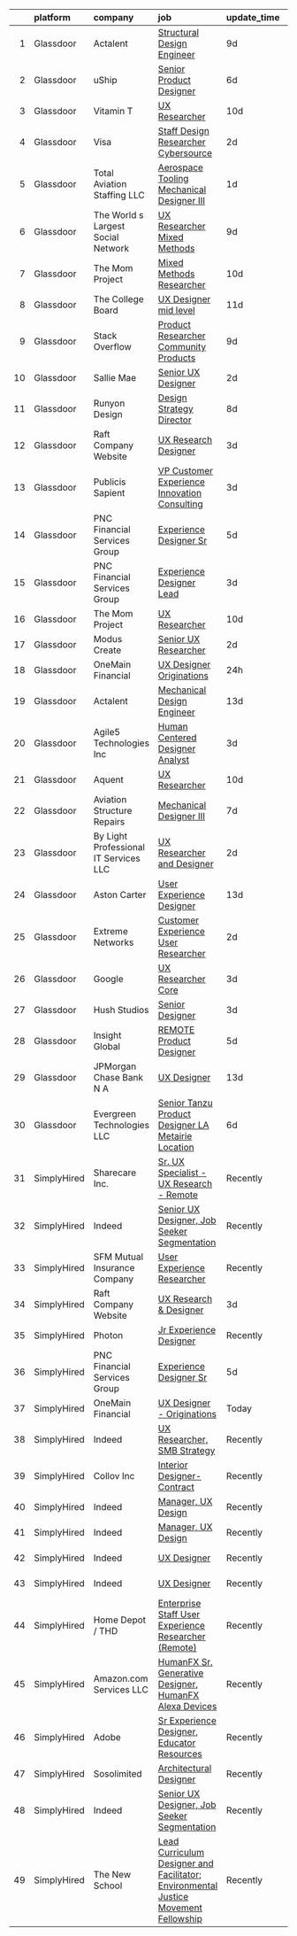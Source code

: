

|    | platform    | company                               | job                                                                                                                                                                                                                                                                                                                                                                                                                                                                                                                                                                                                                                                                                                                                                                                                                                                                                                                                                                                                                                                                                                                                                                                                                                                                                                                                                                                                                                                                                                                                                                                          | update_time   | location                 |
|---:|:------------|:--------------------------------------|:---------------------------------------------------------------------------------------------------------------------------------------------------------------------------------------------------------------------------------------------------------------------------------------------------------------------------------------------------------------------------------------------------------------------------------------------------------------------------------------------------------------------------------------------------------------------------------------------------------------------------------------------------------------------------------------------------------------------------------------------------------------------------------------------------------------------------------------------------------------------------------------------------------------------------------------------------------------------------------------------------------------------------------------------------------------------------------------------------------------------------------------------------------------------------------------------------------------------------------------------------------------------------------------------------------------------------------------------------------------------------------------------------------------------------------------------------------------------------------------------------------------------------------------------------------------------------------------------|:--------------|:-------------------------|
|  1 | Glassdoor   | Actalent                              | [Structural Design Engineer](https://www.glassdoor.com/partner/jobListing.htm?pos=111&ao=1110586&s=58&guid=000001830c7b356386e0dac92ad0b238&src=GD_JOB_AD&t=SR&vt=w&ea=1&cs=1_d2b36ef4&cb=1662361745144&jobListingId=1008097893420&cpc=B076152010A3B66C&jrtk=3-0-1gc67mddb2a85001-1gc67mddsimai800-9c2d748765d76736--6NYlbfkN0ChYVx_I3yfZ_JDY3EFoivtqvi_stwnZ_kRt8Dowt_l_d1ydueao4NE-oUleRJ4yhg8o0u738vB5RZZE160cZlgEiKKV6OHZYicYQxxNMt4CPH_2bCJFUapOFjDzzS4ZUrZQxVNAtKPI2Q7MIS2JjoKoaJh7OUzAAhTuzJvS23PcWIFehpKcoVtfX8Mj28gt5xaZxR9TD-EHWklqkI82njSHGJNdXf60MNQbdt9w_5ibMd7vpa57IABNPY7VmgUdiHMLOrNiaFulbQtpgy7vNgyfkNX5Fp5-W8zDSc68hzbk0C7e04Tn1E5XW8un7GAW1ndpybOKS8Zs6LFqa5_iEUXFl_ftouYKZDI9EGMdZpxMF4Wxy-PAyUThYp6hY6LU1TZ6mE9YitczNqqPFcKg-xlrT1Lc-0ui3KEJTOrU0sfeeBedKzqn0puPiJlKARbs8dUuAcvua_EgD9gZjatzJH6d1efvu5BjMyKIL18nqO4Qoeyb2NmYYFcXyf-m2MPjycAKWREZcVeTXfzNDUCruMSKOtds-b9Mhs8bBMMGHjnoAED_gfzK2t5Jc80Wkjpphcu7M08Awrbz9QP1Y0I_lcCG08bNY4rQm_jeKdfxnMFilgKasGqiOcKUTBExkUxTz9I-mIu3XigQBnRVRnzoxDIPfQVokKKMiJQskZEDtPpm9vPG1gDljc8IeX6foKcz4ptMDq_ZMTQNTtcRmR8QewkeCRzgPGOAtZZ7XG2Q5klv0GuCY2jtGhujtd2xL0lyuQMfeZJlPcCjvp52ML5QibUrzY4NvdriBGgwSjT6_LlpkgbLl7J5lJorWqYJZI7UlJ5RPi3mC4njLxhVPJ-8kSgaWxRI7Tnnwel1YnAjOyGz1O6Us1FUZtD-3K4we_l8hL2T0ggdVQJfANWlRL1kLm37UnluESDjp4G3SBZvBiwm_1r4h_MV2P2qkO2DZz5DDDumIMkqLCmbT3z-C6-qhPu7-jkwXcnX3c%3D)                                                                                                                                                                                                                          | 9d            | Ridley Park, PA          |
|  2 | Glassdoor   | uShip                                 | [Senior Product Designer](https://www.glassdoor.com/partner/jobListing.htm?pos=130&ao=1136043&s=58&guid=000001830c7b356386e0dac92ad0b238&src=GD_JOB_AD&t=SR&vt=w&ea=1&cs=1_2e1d149f&cb=1662361745147&jobListingId=1008101936157&jrtk=3-0-1gc67mddb2a85001-1gc67mddsimai800-9402fc01b14fa942-)                                                                                                                                                                                                                                                                                                                                                                                                                                                                                                                                                                                                                                                                                                                                                                                                                                                                                                                                                                                                                                                                                                                                                                                                                                                                                                | 6d            | Austin, TX               |
|  3 | Glassdoor   | Vitamin T                             | [UX Researcher](https://www.glassdoor.com/partner/jobListing.htm?pos=109&ao=1110586&s=58&guid=000001830c7b356386e0dac92ad0b238&src=GD_JOB_AD&t=SR&vt=w&cs=1_acd9ec99&cb=1662361745143&jobListingId=1008094005103&cpc=155EB9D5185558AF&jrtk=3-0-1gc67mddb2a85001-1gc67mddsimai800-7f9475c5c7932d8a--6NYlbfkN0DMrcEu7yrtATojKJA7cEzGQ3FdRGWLh0CZQInL4ECGI6k5tN82kdM0cJmh4vC7Ggg9temFQ244RzG9fJ5s2FNn_IbN-_hRs3DBeFDaPq9nkpC3HmZblHYQE5ETVhiHKQU344ltiYtpK9psEwf2b636qUrcCt_uR5LtVQIlGy7f4nlJXEwWZHVweAHjD9nT8-GV18EpS647xEHF90DabvyLbcp_WlxHjRIcnATyBM_sYxcABxjJN46RYvjkzWOs6OhYpVC3yaYxFre-DMk4tNQsN8el7UQFl9oachmcVwi0rtqsE_JqwKu5tB9_MLaJBGi8boBngljJS3OS8MW6ShZ7RpJBN6fRvtmBFEhgqZtIuRXyOACRoFQdVCgmbjQS95mUEjFfsZbu5B70ub2CC18RoC9P_Xk1dsOMgOFDJ6XzYeHrhbjH5iWt2TW8zUREpq5lwlRv68zIQuKHD_sghWdq1m3N2Mkp2repVftwzfZWTQ%3D%3D)                                                                                                                                                                                                                                                                                                                                                                                                                                                                                                                                                                                                                                                                                                                                                              | 10d           | Menlo Park, CA           |
|  4 | Glassdoor   | Visa                                  | [Staff Design Researcher  Cybersource](https://www.glassdoor.com/partner/jobListing.htm?pos=124&ao=1136043&s=58&guid=000001830c7b356386e0dac92ad0b238&src=GD_JOB_AD&t=SR&vt=w&cs=1_30b3d0f3&cb=1662361745146&jobListingId=1008115176003&jrtk=3-0-1gc67mddb2a85001-1gc67mddsimai800-fcbd7dea325d2f0e-)                                                                                                                                                                                                                                                                                                                                                                                                                                                                                                                                                                                                                                                                                                                                                                                                                                                                                                                                                                                                                                                                                                                                                                                                                                                                                        | 2d            | Austin, TX               |
|  5 | Glassdoor   | Total Aviation Staffing  LLC          | [Aerospace Tooling Mechanical Designer III](https://www.glassdoor.com/partner/jobListing.htm?pos=114&ao=1136043&s=58&guid=000001830c7b356386e0dac92ad0b238&src=GD_JOB_AD&t=SR&vt=w&ea=1&cs=1_893b5917&cb=1662361745145&jobListingId=1008115904010&jrtk=3-0-1gc67mddb2a85001-1gc67mddsimai800-27df67c0811eaaee-)                                                                                                                                                                                                                                                                                                                                                                                                                                                                                                                                                                                                                                                                                                                                                                                                                                                                                                                                                                                                                                                                                                                                                                                                                                                                              | 1d            | Macomb, MI               |
|  6 | Glassdoor   | The World s Largest Social Network    | [UX Researcher  Mixed Methods ](https://www.glassdoor.com/partner/jobListing.htm?pos=106&ao=1110586&s=58&guid=000001830c7b356386e0dac92ad0b238&src=GD_JOB_AD&t=SR&vt=w&ea=1&cs=1_bc97d1cb&cb=1662361745142&jobListingId=1008096980689&cpc=82B3195DA92CAF92&jrtk=3-0-1gc67mddb2a85001-1gc67mddsimai800-35799963d9046fc4--6NYlbfkN0DSgjPPcnEdvoK3uuxfISLALE6pB1FR7YSHOr_tSg5_QGIhoz_2VqUepdcKLBLI_zRE0eu3KcAFBf_h5YlCXzqzrShHOJh1EHt5hZ4pWymPE0gfdWnb7UTUhs5rjYR-PcswrTeMzyLW3VNbxA-Gnykct-6BoQRQTmsz9dAWAXg7fFa9ceYhn7Mk543LsDOI166Lj34CA_jVdxwRTROd-XtC5qb4LA6SjfCNNKxXcRcV2zBMdZQpZbsZyIix-JQllxv1MRf0hpqrUrC-_un3M3DJKKgbyAPxG66pu47v7vR89-q9hviddQaQmM742Cb70JypQttIDEkTOUv0R5iWJtvLysSx3nac2Yf-Lhw081Z9WnEert8ewkzaPVhmAdBpM20_l7GZC2IdeN8HkP-53-YNWTg4eQcLvsUF15doKQYWT0IStS7K__h_9m-IJMAfytsH2-VehXojFSrhjV_K50To3yX3x3lZWTbzjqS4z-vC6E3sRHVlz_rYozdDiA5SbBrpzv0fS91ieZv8Hlw2BPx68mGnO9CPUUeslTfJbRLAgAyCVueoanDixLPMYrHdilYoXLU_XbWwuz6OvKjc274m)                                                                                                                                                                                                                                                                                                                                                                                                                                                                                                                                                                                                                                     | 9d            | Menlo Park, CA           |
|  7 | Glassdoor   | The Mom Project                       | [Mixed Methods Researcher](https://www.glassdoor.com/partner/jobListing.htm?pos=105&ao=1110586&s=58&guid=000001830c7b356386e0dac92ad0b238&src=GD_JOB_AD&t=SR&vt=w&cs=1_9a6ef08c&cb=1662361745142&jobListingId=1008094382917&cpc=39A4E8CE329AB187&jrtk=3-0-1gc67mddb2a85001-1gc67mddsimai800-8c903439d4ff906b--6NYlbfkN0BDp_epf89aHDQhKpPegNJQ_ldQpEFZQsM9OcONMGxWx6pU56EKHF58QjVdAUvn2gXRtfyd_1WHfRqH7uSYUoli7EfV8YcLh__QN_kzLfROH08YDIKIwMuniaRo_ENTOGdY07fs4-FSf0PJeGrLNJ_EMdkIDNONtKuommK3wVKiT6oxe4yuKOfO15ChvxKwZpHU_xknHS_o-YmL2rc4Os8KO1YqZURornxSCEgjyjinjfJ1n9f8UiAPN5rLxOU1zX2To9O_55JgZpt95IjoZTUuveT1Mh1g-aR-q3TPTwnbJMMze--XySsEW-nUiwbilV-_vyI9ZA0MEbIHWLzwjz8D2SQ1faw8Hzc0shlzAUX4FVRuRs8GkVraEWo7InSRrKrTBa2Vw2iJX8ZBLQ749tOstCxug5gxeDCeBAo5rUN-kd_AUyWHjFewjjvOEpUqwBT8ctqZkGT1ni3mK-NGmTWnA1E8-4q7llm8bpqin7qsV7b1lyA_8plkzodCWpMsw6NuqsFwXHwPIV0du0E9QlpJttiCK9Gcmz1oF7uc2XVYuyRc8eOuGSZeOw-DdYY8S4s%3D)                                                                                                                                                                                                                                                                                                                                                                                                                                                                                                                                                                                                                                                                 | 10d           | Menlo Park, CA           |
|  8 | Glassdoor   | The College Board                     | [UX Designer   mid level](https://www.glassdoor.com/partner/jobListing.htm?pos=116&ao=1136043&s=58&guid=000001830c7b356386e0dac92ad0b238&src=GD_JOB_AD&t=SR&vt=w&cs=1_59f0f045&cb=1662361745145&jobListingId=1008092282363&jrtk=3-0-1gc67mddb2a85001-1gc67mddsimai800-086a4eae3be896a2-)                                                                                                                                                                                                                                                                                                                                                                                                                                                                                                                                                                                                                                                                                                                                                                                                                                                                                                                                                                                                                                                                                                                                                                                                                                                                                                     | 11d           | Remote                   |
|  9 | Glassdoor   | Stack Overflow                        | [Product Researcher  Community Products](https://www.glassdoor.com/partner/jobListing.htm?pos=129&ao=1136043&s=58&guid=000001830c7b356386e0dac92ad0b238&src=GD_JOB_AD&t=SR&vt=w&ea=1&cs=1_d35420db&cb=1662361745147&jobListingId=1008097196038&jrtk=3-0-1gc67mddb2a85001-1gc67mddsimai800-6a8be1e13104ec87-)                                                                                                                                                                                                                                                                                                                                                                                                                                                                                                                                                                                                                                                                                                                                                                                                                                                                                                                                                                                                                                                                                                                                                                                                                                                                                 | 9d            | New York, NY             |
| 10 | Glassdoor   | Sallie Mae                            | [Senior UX Designer](https://www.glassdoor.com/partner/jobListing.htm?pos=117&ao=1136043&s=58&guid=000001830c7b356386e0dac92ad0b238&src=GD_JOB_AD&t=SR&vt=w&cs=1_76c7d14e&cb=1662361745145&jobListingId=1008114233324&jrtk=3-0-1gc67mddb2a85001-1gc67mddsimai800-7ff4eda7a9b5fbb3-)                                                                                                                                                                                                                                                                                                                                                                                                                                                                                                                                                                                                                                                                                                                                                                                                                                                                                                                                                                                                                                                                                                                                                                                                                                                                                                          | 2d            | Remote                   |
| 11 | Glassdoor   | Runyon Design                         | [Design Strategy Director](https://www.glassdoor.com/partner/jobListing.htm?pos=125&ao=1136043&s=58&guid=000001830c7b356386e0dac92ad0b238&src=GD_JOB_AD&t=SR&vt=w&cs=1_0ef92bcb&cb=1662361745146&jobListingId=1008098203317&jrtk=3-0-1gc67mddb2a85001-1gc67mddsimai800-97290d91c8fcfaa1-)                                                                                                                                                                                                                                                                                                                                                                                                                                                                                                                                                                                                                                                                                                                                                                                                                                                                                                                                                                                                                                                                                                                                                                                                                                                                                                    | 8d            | Brooklyn, NY             |
| 12 | Glassdoor   | Raft Company Website                  | [UX Research   Designer](https://www.glassdoor.com/partner/jobListing.htm?pos=122&ao=1136043&s=58&guid=000001830c7b356386e0dac92ad0b238&src=GD_JOB_AD&t=SR&vt=w&ea=1&cs=1_39aea5be&cb=1662361745146&jobListingId=1008111305571&jrtk=3-0-1gc67mddb2a85001-1gc67mddsimai800-6b28d26856a37e52-)                                                                                                                                                                                                                                                                                                                                                                                                                                                                                                                                                                                                                                                                                                                                                                                                                                                                                                                                                                                                                                                                                                                                                                                                                                                                                                 | 3d            | San Antonio, TX          |
| 13 | Glassdoor   | Publicis Sapient                      | [VP Customer Experience   Innovation Consulting](https://www.glassdoor.com/partner/jobListing.htm?pos=120&ao=1136043&s=58&guid=000001830c7b356386e0dac92ad0b238&src=GD_JOB_AD&t=SR&vt=w&cs=1_c713302e&cb=1662361745145&jobListingId=1008112627618&jrtk=3-0-1gc67mddb2a85001-1gc67mddsimai800-113bcf0362968507-)                                                                                                                                                                                                                                                                                                                                                                                                                                                                                                                                                                                                                                                                                                                                                                                                                                                                                                                                                                                                                                                                                                                                                                                                                                                                              | 3d            | Boston, MA               |
| 14 | Glassdoor   | PNC Financial Services Group          | [Experience Designer Sr](https://www.glassdoor.com/partner/jobListing.htm?pos=102&ao=1110586&s=58&guid=000001830c7b356386e0dac92ad0b238&src=GD_JOB_AD&t=SR&vt=w&cs=1_92544a25&cb=1662361745141&jobListingId=1008104792358&cpc=8A48E7D5890B96AC&jrtk=3-0-1gc67mddb2a85001-1gc67mddsimai800-ff44ceab15903012--6NYlbfkN0AMofH_6zXbiqn6xehDj89HQNfpf30LHk40Y3Yl5cZTpm-EXukPQNetNbgZyPcaSjlGWrSERsypk3ETcFugrhPCjtbFd-kQTDkg12O05d7R8po7B1jvwbwUIkQOiBWnFkePtPbjDklBC6t5yWsxn_1lWOeq0-ULhCBEBnhe85jllLG2pxx0B2SgfH_5f_hS0kqNBtHBkmWK_qUV9ZeMdTf8U9Upq1I-d7D00yxVhqKWzGUSJUWdJzuEVEjZC5QrzGtDySZNcs-PGv3-awLE-d73760oOcoQhOfwshyoVYgqxA9wt4QgDwAqhf6OteZsGgwwtye3DJ6ENYmcGKCBc3kf3Yn29SXCtKJ5Rrg_pPGwnI1955J15RnqgOeKNNt1kxlYgcgFq2-Bmz7obFhgsJFHcYhPsAkeBzo2zj8uMDoDBp0jO1KOjzQI-masAn8XfVPtpqzEv5JXaoHx0M2CEa1wL0XQQMvNi524CjMyUGneY0LAZl2WWMRo3T-2w2z_B2RdEwm8Q-k5k_OPBIxOh2trsy_Y1qA5qlccQ-PeFGVfnrzF1-5ElZPRCt92LoeAHdpNiYMdMHr3zU6O6otbB5ie6YXa1EhtKHjzm2xHqI9_2frCXJ-GqUY619jYEZB-MEKkzNPzkqeTPEL3knnIBpRt7izzzH_50tbOjOwanXAoMdQClAH7M2eTjZw0xufyfrJtSHfrupJlihQuDpB4QdKLCU9HEXHAYUYYc9heZ5MKEAnh6SaFqsuM0duwPQwBb540t_tc_XoANaPw-Klr_NvXXQBfKoDEkOGJd4vCR1xD20K7DX-jE29r1xkFUllG_baAAfRAtmOwF5cr9eYLn5e6HEl8dGyvZ9kNeOf069Jm0QjgVMUMP6f9vzr1E_p1aFlMWmqKVIgR02jLSOhP4Apo-gwF14ar_pv4bTrELA1OQpVIcr4gSw3p6ZRerL5s425Dz92fRNF2SXcaiyGR5M7xZsyGESCgRSIRCUnZlGJjpvsa7kFZrelmRbRPuC-IObPdzLewQdaUtUPS3K3WPTI_gze5kG60vkjfkA720dRyHed7E_kKrssX0yGrEhcSZN0LzzIPCEdOLj7sMTIyt1vRJSAE7Yd0fhZ5A8X7p16DUtnblnC64DTgtxl3kvh81jfr-sLhiNogt7i0BQQOeQqHuQ6f8zz_Qpc99BGXYW1iiCufjjoNFfsMXidt4N1DjVY%3D)   | 5d            | Pittsburgh, PA           |
| 15 | Glassdoor   | PNC Financial Services Group          | [Experience Designer Lead](https://www.glassdoor.com/partner/jobListing.htm?pos=103&ao=1110586&s=58&guid=000001830c7b356386e0dac92ad0b238&src=GD_JOB_AD&t=SR&vt=w&cs=1_22525e89&cb=1662361745142&jobListingId=1008110838607&cpc=8A48E7D5890B96AC&jrtk=3-0-1gc67mddb2a85001-1gc67mddsimai800-77e2c13d94bffa67--6NYlbfkN0AMofH_6zXbiqn6xehDj89HQNfpf30LHk40Y3Yl5cZTpm-EXukPQNetNbgZyPcaSjlLzHh7Pj1nkQkgNAE7JUeRjrEPGwGP3xPfeyOT5gmWvg3TjvN5z_qOnS5dJSaJgKhuGEtMZtH2D4OJl24xVW9_coU9-1pKeH-Pj1QtGH8uz1xiJf4iCAKJmntGP7miGvii8nOkjiEWBMF0NIAgLtHN7EzFF9Ql6hJexEs52MuoW2AHpOXd332WgPRYyPKedef_o7wqE0A3YOWpp4JbLVdnHn9N9hJsaoMoXIhCJftiRn3KFK-f9npoPeszjJRHcvVTnfrFKwP4QbClyEzouqZMs-QZgeyDvqrrhKyqApBiXw_xKO9N5lAk9kWWR8tdBf9_558LFl1pnFpqzo6DH8PJruxH3HnBKnhG7MPN7qSkOd63gpEcIOwhaow3Oor1yqBVORgsE1mQl9-pPxRpn6pl8ibFvHNsZQnG2c84VQqoHW-O5rZJVTB0S71U8bCwvZANUFtU1K45O8V6TyWfz_hw7XXcnmM86UxKOGjRfNV6vagt9SbwebHwh365v61NbBCA6ZgSUnGyjpigPZjUUOt16QWVarXhA30vx3VqT3DuYSa_7l_TFkxXdDLgk_HVB9z8HyQ_nPAFkssZaiUXHe7nGxkKGHioixuzEIzqsvGeG8hKFSKUZi-6Xwugsa7IN8ysu4jty_bi77RRAilxAklpxbI1SmtQplE-qCGu5-UDip0Y3PiUp6Fh5iLKsBN8cAbyKDSV5xtsLRTNzm36ln67rUM1nnXCNg_3b0SNfZE5HldT_-SK32RrQ_2yezCcgyOfzr5iSiZWJWWtI-vOKXi_A8WKHHvy1n9Hr43BlDNmjQbLSAnOJM91LdNM_0d7IF-7prw7RlC84TJ4gi4gqz27rZQefWGQ6SgbVThJNL1bmM6K4DzPc730vSo0OJznkpHHP7RfZIpWzv4zrDSIkr18X-rn9QWCBLiHm1f2gAvSuyyTEMEgxrghUuy3gyFfaGRebqybqXrNUKwZRtNBcqabM4xqzOZ-94tA8gsZ_AKnu8AJZQLa0asN0fG54d1JzLFY1xcSUiNKDBqypENyvJfcm6gN2fjdrlxj7zTAMdzRAof7pZhFWJ4ZOQ3Qz2BoYB5wpF_jEZCOBP2p9hLwvnjjYxUrsD07MGy-Drrt8WzfrPhcXCRVed1HRVzhargFw00%3D) | 3d            | Pittsburgh, PA           |
| 16 | Glassdoor   | The Mom Project                       | [UX Researcher](https://www.glassdoor.com/partner/jobListing.htm?pos=104&ao=1110586&s=58&guid=000001830c7b356386e0dac92ad0b238&src=GD_JOB_AD&t=SR&vt=w&cs=1_00a4f99b&cb=1662361745142&jobListingId=1008094382915&cpc=632C08DE5A4EA969&jrtk=3-0-1gc67mddb2a85001-1gc67mddsimai800-bd3f134bc8d19219--6NYlbfkN0BDp_epf89aHDQhKpPegNJQ_ldQpEFZQsM9OcONMGxWx6pU56EKHF58QjVdAUvn2gXRtfyd_1WHfS740PurOM6Hx029Xn7VZZUDEG84zVaQob4FsQimi6mSk5RPERqfD6Ie5MIgYQodhByEv93feRT9rPRYHFogKK_NOmgx2C_5wdp4y3ItsKpZSBqsHER4OZrpopD5SJ9gjMoHpXLX9VD7Ua-ZaaOtM8LFSoIHxAg1h3WtWexXkLAfAENdONs220G-7ZuSK-E0ucwtCACERyrUea1WpEkVvs-bhajbkbM9w5c-ERFzuc29_MPfRSGqUGQe7KIU76sLZo9nsfM7X1h8hWtjGiFw5xNW1H3tiCzHmBVqpHdx-YDjHCqVcsRf05Z-3URF1weKxzO9N70XxQhY4ys2vuCG-YPk2o6RFZNlPvIqjUh1B2y04u1JkTYxFeK1-JdSF4Lza8vDlQUq430aFW5_1KNyVUQJ8dbaSWpgC5CiQ7mOcmxD7vYmyRuYFtj0JpLZtqo1zccZqrcuTczBXsiGb7kmQkwB9qoD2UIbVPuGe3IdTAJo_vNUy92mHUw%3D)                                                                                                                                                                                                                                                                                                                                                                                                                                                                                                                                                                                                                                                                            | 10d           | Menlo Park, CA           |
| 17 | Glassdoor   | Modus Create                          | [Senior UX Researcher](https://www.glassdoor.com/partner/jobListing.htm?pos=127&ao=1136043&s=58&guid=000001830c7b356386e0dac92ad0b238&src=GD_JOB_AD&t=SR&vt=w&ea=1&cs=1_cd2f82d1&cb=1662361745147&jobListingId=1008114351264&jrtk=3-0-1gc67mddb2a85001-1gc67mddsimai800-e3bc2d0ca96ae0ab-)                                                                                                                                                                                                                                                                                                                                                                                                                                                                                                                                                                                                                                                                                                                                                                                                                                                                                                                                                                                                                                                                                                                                                                                                                                                                                                   | 2d            | Boston, MA               |
| 18 | Glassdoor   | OneMain Financial                     | [UX Designer   Originations](https://www.glassdoor.com/partner/jobListing.htm?pos=101&ao=1110586&s=58&guid=000001830c7b356386e0dac92ad0b238&src=GD_JOB_AD&t=SR&vt=w&cs=1_7571f15d&cb=1662361745141&jobListingId=1008117037317&cpc=C5F9C09AE97B3D2F&jrtk=3-0-1gc67mddb2a85001-1gc67mddsimai800-5835cf510ee426f3--6NYlbfkN0Bjlu5n-gv5HO0Uw8oUWkLCzq7-4ueCq4bqHo-b0jTNgI54p76ZEKrkhhuicj6XEfrks_NQ6dALBb7_JBM28qdtq7Dr2lEpRHboKT19MXi3tGjJc0rGKbaSanWFIfln10siF0eves1I0nYHoR7PDdL0YOiNChRjGclIaEOfEZabtATh8pit6OYsSN82EGVEK6lrhVsJZgXODz7nOFXsj6Rk5Wth6J2PA3iF_gqmpVBIPOpM3arJzOC4pQts7D3vJl3m_Unla5R6IOWwP7Hb9MewcoE9Tuq20sYYjNIqcgnPLbjQ-uvRyWbGChtzfXN0GaVD6kPK85bc2_kesjbTY131MQiHhixF7KUnoAix2U29EZGrVle3rcx52J6OFGhfL3wvgCJ8Fi3cr6ghTDAUJXRGDCbhS9w6rOD5KlixdjfZukmle7vketOEffdgcCEhFAc%3D)                                                                                                                                                                                                                                                                                                                                                                                                                                                                                                                                                                                                                                                                                                                                                                                               | 24h           | Evansville, IN           |
| 19 | Glassdoor   | Actalent                              | [Mechanical Design Engineer](https://www.glassdoor.com/partner/jobListing.htm?pos=112&ao=1110586&s=58&guid=000001830c7b356386e0dac92ad0b238&src=GD_JOB_AD&t=SR&vt=w&ea=1&cs=1_aad20154&cb=1662361745144&jobListingId=1008086332796&cpc=8795CF9063CD573D&jrtk=3-0-1gc67mddb2a85001-1gc67mddsimai800-017229d998c9fcc8--6NYlbfkN0ChYVx_I3yfZ_JDY3EFoivtqvi_stwnZ_kRt8Dowt_l_d1ydueao4NE-oUleRJ4yhhR5OFf30khk7M_kireVAqUoPiw6o9HGl9MbcV8-REeytcG47fTYYRYJxkhbUNwbo74nZHyU4pG3JSre0amgNy1FsEE9jSVf3_tm5p8FOPXCvSc_ASmoE740XUwR_-or78IVJd3pa1xse7ww0AcfgYnb_pcZsuwwgViM424m91KyLSdAaABGuy8r8SF9QEGeD1_iV93U-unA7-qRWvK4aMhyLUtNIbjKWeRHEMD3Hp2AWQIHc_7yKRkq6r8JDHQd_T9KWC3gm7gob9kn7cj9k5JkzTuvcq4rsGO4DYiGgpM70lv9eO0I1Gmf17zE8tJ2Pk4FX23ktR6Sa0KL6xXEkE2W04BMaZ5oeJn2PPznupFc2qLbPvtd13Qxn1xiU8fkoDG-nl8J310oW-pJAsqp6u10DbS6QUckooZbLotLsNYooxEvgnWJDhXVwsJI6Z8Z62l2OjnsI4ORmOoe4ruRFyuKaIjv5LJPzdcdE9VqZUwrZAdCNTYuMJ08ro9cXFrt9YgNchgnrXDYt5unsz9jmF9hXb9mLNYY2uta-VzkjC2PlYVWopelZqM1iud7k66ockhdDZuf26laXtq6vlBF3ux93zcBMFnTS9IqTc_oghQiRm1W5c0o9-xFFUWCQwxpoEqVU-5jZEkI8esC49LycxcMye2Cei-grwWuofcbWIRQdj1TBX3zS9KjmUQwcicdM0U3RFlWsJIM9I9ND4HBstzql4N69-KE1sA_xj-Ct-NeCzpfDsiwFZ9-Xv3mNULFJTKYqoXq6J3gRnvSXgAetl_f_ntEfnnRNgHJnJEeZ3wMIzc1QhAG0mmgLMpWA6r54n7w6LCaRBkhluL1wMUfB15NkAA6iCyXZiQxV2X_OE44380DcZldVO1Rp99zW_LF9M18q8LBo2ZV8hE6o_GyGGHlhdRtgZCTeM%3D)                                                                                                                                                                                                                          | 13d           | Ridley Park, PA          |
| 20 | Glassdoor   | Agile5 Technologies  Inc              | [Human Centered Designer Analyst](https://www.glassdoor.com/partner/jobListing.htm?pos=123&ao=1136043&s=58&guid=000001830c7b356386e0dac92ad0b238&src=GD_JOB_AD&t=SR&vt=w&ea=1&cs=1_13957db8&cb=1662361745146&jobListingId=1008109715339&jrtk=3-0-1gc67mddb2a85001-1gc67mddsimai800-b739c3857f8f3cfe-)                                                                                                                                                                                                                                                                                                                                                                                                                                                                                                                                                                                                                                                                                                                                                                                                                                                                                                                                                                                                                                                                                                                                                                                                                                                                                        | 3d            | Clarksburg, WV           |
| 21 | Glassdoor   | Aquent                                | [UX Researcher](https://www.glassdoor.com/partner/jobListing.htm?pos=108&ao=1110586&s=58&guid=000001830c7b356386e0dac92ad0b238&src=GD_JOB_AD&t=SR&vt=w&cs=1_ae52d22e&cb=1662361745143&jobListingId=1008094068121&cpc=1CBFC3E34E2A31FF&jrtk=3-0-1gc67mddb2a85001-1gc67mddsimai800-99edb61b41aee604--6NYlbfkN0DMrcEu7yrtATojKJA7cEzGQ3FdRGWLh0CZQInL4ECGI9gD0Wolx9R2v-Aex0-GK073JfeDa6HIKTE7_wlPVOTQI7EgKAEN1KjxTrheletNfAugbl_Jx99Ysu2lsmOBFJLYVrZAT7wSHe4eQ5zK1Ve8XCMYYkxNdRd7MRSmRJWg0eQ8ECA9x3GS7Tb7eKGuCf8wkxTeLZ6An28PTRi4UeaBlpP8ZJqFXKcEjJW_6Hsl5o1a4qiKiqvMBIgr5CU2YZsORZU2vkl2UEZmP2TzzTr-coZC4kR9Vl_8oJPgKXBU0ioexZx-DU_keGzpXJ-QxOKLnAvGr0eyQBdMtfPrxatlx7wjw48XToAqAW99h8vnEFoyJmFkihdst5lros5dJnZwUZs72Tri0ULdetC6MDCTqhmQWVkVznm_3NvJI8j_ixtuRU2oFtwJThV8jZEqPJU9aUrTzEDfbA%3D%3D)                                                                                                                                                                                                                                                                                                                                                                                                                                                                                                                                                                                                                                                                                                                                                                                              | 10d           | Menlo Park, CA           |
| 22 | Glassdoor   | Aviation Structure Repairs            | [Mechanical Designer III](https://www.glassdoor.com/partner/jobListing.htm?pos=115&ao=1136043&s=58&guid=000001830c7b356386e0dac92ad0b238&src=GD_JOB_AD&t=SR&vt=w&ea=1&cs=1_20f62871&cb=1662361745145&jobListingId=1008100186478&jrtk=3-0-1gc67mddb2a85001-1gc67mddsimai800-19fa27eecfd78bea-)                                                                                                                                                                                                                                                                                                                                                                                                                                                                                                                                                                                                                                                                                                                                                                                                                                                                                                                                                                                                                                                                                                                                                                                                                                                                                                | 7d            | Macomb, MI               |
| 23 | Glassdoor   | By Light Professional IT Services LLC | [UX Researcher and Designer](https://www.glassdoor.com/partner/jobListing.htm?pos=118&ao=1136043&s=58&guid=000001830c7b356386e0dac92ad0b238&src=GD_JOB_AD&t=SR&vt=w&cs=1_51e97237&cb=1662361745145&jobListingId=1008114917330&jrtk=3-0-1gc67mddb2a85001-1gc67mddsimai800-d2053a01e16a0bd1-)                                                                                                                                                                                                                                                                                                                                                                                                                                                                                                                                                                                                                                                                                                                                                                                                                                                                                                                                                                                                                                                                                                                                                                                                                                                                                                  | 2d            | Remote                   |
| 24 | Glassdoor   | Aston Carter                          | [User Experience Designer](https://www.glassdoor.com/partner/jobListing.htm?pos=110&ao=1110586&s=58&guid=000001830c7b356386e0dac92ad0b238&src=GD_JOB_AD&t=SR&vt=w&ea=1&cs=1_7e149174&cb=1662361745144&jobListingId=1008086333558&cpc=F41FEAB56D215062&jrtk=3-0-1gc67mddb2a85001-1gc67mddsimai800-96e031f29daad7e6--6NYlbfkN0ChYVx_I3yfZ_JDY3EFoivtqvi_stwnZ_kRt8Dowt_l_d1ydueao4NEv8X4QANiVn8qjFw-wkkj1OEDXrlAN5wUWPWaZCRQAvWHptzUdgqTLONJMrky3XVvSHzY-sHpvkm3rpb-KMmV7M8gwxso0cwAK8ZjC-7ZHVgIRn946ZPOQMAAm0ZpTPhLvVQQuogXN8U60j95SSyNLCKrZJ9aHfKAC3j6lHSTnWLq3YXuM-FbJrfPGJFUe-tD2HyMXOkmNzwqv9GjMhyeDTymXSArP-nTMfxK-P8IRw9lHtIKL-4P97Wy2fV876S8vWUjvY1pScA7CDuncbtEcG-3JFJeX944FXSTwbEvI984GAp466sk203K8ehGI_ndi-ejsdfhcNTVcKCJao_q5iHfGfPd-O0Z4X9ugAB0GeIdF5AsbZ2Ot37czYTBpEdB0Lfpx7fByo9KbS_MGDo8wK2CMuzRW-x2phvQekf97nvwbZc_7mPuAue-iktAt1rExfO_DBiXj2P-lYviCnV023Wp4HzwTSGI9JwUW4ryabZn8a7DAC111O1Jig9Zg8RWmbG-GS4sdkRiXH0XQYnLl-exvX3T2Q-o_ImgRf1K2NsH-CpQCjnu8KNXZSJsPGoWKqffjKt64-1Cq3DPyNHCT-PYD6opaAtlTE2xV5hXTcQzHtOhzhmCRy6Kba37aw_4d58XpssCNFLRPyg5xXsFNFhLIY1WCN-FkMy0t5T4I2hb_prBmeMduYrWc46eaP7CX_2bHNnGpr8ydgDIVdMysPEvIPnMJDzOLP_HCTNsAgEyosORtcvrIuqlqH_vlLASYETzTUdvbcUxMYOsydwfl86eV2HFPYv304h_Zpsj3vkFB3mdtn1MZ11ERsOeisKyFnGaS6CKHTX-wRfF-i0q5qRR2lzYJyZYiYcIsY3SMBSWQHOeGSDgzUfHGIp09HdXWQBj5zZQT1kjCzYvq__tmw%3D%3D)                                                                                                                                                                                                                                              | 13d           | New York, NY             |
| 25 | Glassdoor   | Extreme Networks                      | [Customer Experience User Researcher](https://www.glassdoor.com/partner/jobListing.htm?pos=121&ao=1136043&s=58&guid=000001830c7b356386e0dac92ad0b238&src=GD_JOB_AD&t=SR&vt=w&cs=1_70643833&cb=1662361745146&jobListingId=1008114863387&jrtk=3-0-1gc67mddb2a85001-1gc67mddsimai800-20ad01afe9fa41f7-)                                                                                                                                                                                                                                                                                                                                                                                                                                                                                                                                                                                                                                                                                                                                                                                                                                                                                                                                                                                                                                                                                                                                                                                                                                                                                         | 2d            | California               |
| 26 | Glassdoor   | Google                                | [UX Researcher  Core](https://www.glassdoor.com/partner/jobListing.htm?pos=119&ao=1136043&s=58&guid=000001830c7b356386e0dac92ad0b238&src=GD_JOB_AD&t=SR&vt=w&cs=1_37f9e0c2&cb=1662361745145&jobListingId=1008111471132&jrtk=3-0-1gc67mddb2a85001-1gc67mddsimai800-5f781c500a24abfb-)                                                                                                                                                                                                                                                                                                                                                                                                                                                                                                                                                                                                                                                                                                                                                                                                                                                                                                                                                                                                                                                                                                                                                                                                                                                                                                         | 3d            | New York, NY             |
| 27 | Glassdoor   | Hush Studios                          | [Senior Designer](https://www.glassdoor.com/partner/jobListing.htm?pos=113&ao=1136043&s=58&guid=000001830c7b356386e0dac92ad0b238&src=GD_JOB_AD&t=SR&vt=w&cs=1_843a6b53&cb=1662361745144&jobListingId=1008110942193&jrtk=3-0-1gc67mddb2a85001-1gc67mddsimai800-aacaa0183ed612b9-)                                                                                                                                                                                                                                                                                                                                                                                                                                                                                                                                                                                                                                                                                                                                                                                                                                                                                                                                                                                                                                                                                                                                                                                                                                                                                                             | 3d            | Brooklyn, NY             |
| 28 | Glassdoor   | Insight Global                        | [REMOTE   Product Designer](https://www.glassdoor.com/partner/jobListing.htm?pos=107&ao=1110586&s=58&guid=000001830c7b356386e0dac92ad0b238&src=GD_JOB_AD&t=SR&vt=w&cs=1_61923e7e&cb=1662361745142&jobListingId=1008103397130&cpc=D2F1DE17EE1F43B9&jrtk=3-0-1gc67mddb2a85001-1gc67mddsimai800-8f60cc771d92ca93--6NYlbfkN0BKkHZu3wF05EeDimN_p6sYpKCMArvwa95YdH7UpkaBCqc7l59ErwqcmBgkDtjqpj5jNwnCVUava5LmrHXDuaUv7iaAu9vpl9KjnYC-95bHai4TvFVBzohoccRSf5q6_8UKV--TGUWBbJEoRgBJU-cY6i86KFu2wQyvt37LHQ-WBlQZ04ITdhXkGflnA8gsvTGCk3ryv2VoG2ENXPfAghVAHmMQ-bLSEd3WbbJrXvCmQ2CkeXRlHtDPmDeZDlUQL0fOZbVGPuKFOPBANX3Ps_IZ6mF_tVd79BhKaImnlg60V0lMRjyEHDda_GOikCEjoX-hbEiJq2dK7YQXLZkYFG-U2H7Mz04Wt44-XUSOV-rzIF5Oul8nAQyyU30DqHy7tPPHdS-uCwOW4B3o3A0toFwh5kx6m0VF1ieDl6t-XZoCYMf01aPLFCuqNzqBs7ixQljWnXmpkktrhMhj-uW-Ed6-_ydkbfmcFr4yBXZGTo53AL-UqYCJCi2n)                                                                                                                                                                                                                                                                                                                                                                                                                                                                                                                                                                                                                                                                                                                                              | 5d            | Dearborn, MI             |
| 29 | Glassdoor   | JPMorgan Chase Bank  N A              | [UX Designer](https://www.glassdoor.com/partner/jobListing.htm?pos=126&ao=1136043&s=58&guid=000001830c7b356386e0dac92ad0b238&src=GD_JOB_AD&t=SR&vt=w&cs=1_ff990fdf&cb=1662361745147&jobListingId=1008087365752&jrtk=3-0-1gc67mddb2a85001-1gc67mddsimai800-50b7487379b535df-)                                                                                                                                                                                                                                                                                                                                                                                                                                                                                                                                                                                                                                                                                                                                                                                                                                                                                                                                                                                                                                                                                                                                                                                                                                                                                                                 | 13d           | Jersey City, NJ          |
| 30 | Glassdoor   | Evergreen Technologies  LLC           | [Senior Tanzu Product Designer  LA   Metairie Location](https://www.glassdoor.com/partner/jobListing.htm?pos=128&ao=1136043&s=58&guid=000001830c7b356386e0dac92ad0b238&src=GD_JOB_AD&t=SR&vt=w&ea=1&cs=1_38ce4603&cb=1662361745147&jobListingId=1008101658239&jrtk=3-0-1gc67mddb2a85001-1gc67mddsimai800-c6640368b92f29d4-)                                                                                                                                                                                                                                                                                                                                                                                                                                                                                                                                                                                                                                                                                                                                                                                                                                                                                                                                                                                                                                                                                                                                                                                                                                                                  | 6d            | Metairie, LA             |
| 31 | SimplyHired | Sharecare Inc.                        | [Sr. UX Specialist - UX Research - Remote](https://www.simplyhired.com/job/yAXt4bmQ8xuHM9-XoGMSvIshFuvl9QBMranrz7qLOKTM0oYizHKPlg?q=generative+designer)                                                                                                                                                                                                                                                                                                                                                                                                                                                                                                                                                                                                                                                                                                                                                                                                                                                                                                                                                                                                                                                                                                                                                                                                                                                                                                                                                                                                                                     | Recently      | Atlanta, GA              |
| 32 | SimplyHired | Indeed                                | [Senior UX Designer, Job Seeker Segmentation](https://www.simplyhired.com/job/JrNU4Yvrr9S_901VrmynkMtIOaHZEXEgMmlvCyRsAG6n-ymmoIqNqA?q=generative+designer)                                                                                                                                                                                                                                                                                                                                                                                                                                                                                                                                                                                                                                                                                                                                                                                                                                                                                                                                                                                                                                                                                                                                                                                                                                                                                                                                                                                                                                  | Recently      | Seattle, WA              |
| 33 | SimplyHired | SFM Mutual Insurance Company          | [User Experience Researcher](https://www.simplyhired.com/job/q7YkSDr49eIMyGsjnEsWzQDcdRzh4LJi6vHhnUzHogohwIPFoCfm4w?q=generative+designer)                                                                                                                                                                                                                                                                                                                                                                                                                                                                                                                                                                                                                                                                                                                                                                                                                                                                                                                                                                                                                                                                                                                                                                                                                                                                                                                                                                                                                                                   | Recently      | Bloomington, MN          |
| 34 | SimplyHired | Raft Company Website                  | [UX Research & Designer](https://www.simplyhired.com/job/URatac6bpAIYRzm_hAtGfLipFFeqbI8SMqz5hIqK-JGO_W7WVsCY5g?q=generative+designer)                                                                                                                                                                                                                                                                                                                                                                                                                                                                                                                                                                                                                                                                                                                                                                                                                                                                                                                                                                                                                                                                                                                                                                                                                                                                                                                                                                                                                                                       | 3d            | San Antonio, TX          |
| 35 | SimplyHired | Photon                                | [Jr Experience Designer](https://www.simplyhired.com/job/SdzAOEZoU-bi9Aw0NC50mr1-ESRDMqjcRPLJr9nLyVQZDJJ27f_LFw?q=generative+designer)                                                                                                                                                                                                                                                                                                                                                                                                                                                                                                                                                                                                                                                                                                                                                                                                                                                                                                                                                                                                                                                                                                                                                                                                                                                                                                                                                                                                                                                       | Recently      | Dallas, TX               |
| 36 | SimplyHired | PNC Financial Services Group          | [Experience Designer Sr](https://www.simplyhired.com/job/-3t9b0FLR60hzhWqKn8BGhpLrFPpxV8d4MAZLPLO2B2N--9kNqm-FA?q=generative+designer)                                                                                                                                                                                                                                                                                                                                                                                                                                                                                                                                                                                                                                                                                                                                                                                                                                                                                                                                                                                                                                                                                                                                                                                                                                                                                                                                                                                                                                                       | 5d            | Pittsburgh, PA           |
| 37 | SimplyHired | OneMain Financial                     | [UX Designer - Originations](https://www.simplyhired.com/job/haZEYjJ88J-a6qQkuagMPFC926fiCi6l6DrdAFNQeZveaaCgxAIzPg?q=generative+designer)                                                                                                                                                                                                                                                                                                                                                                                                                                                                                                                                                                                                                                                                                                                                                                                                                                                                                                                                                                                                                                                                                                                                                                                                                                                                                                                                                                                                                                                   | Today         | Irving, TX               |
| 38 | SimplyHired | Indeed                                | [UX Researcher, SMB Strategy](https://www.simplyhired.com/job/f6xfgRp6ncb3mweiYpJl0lcNh6RqwiRhOXD0BcxGCk6ks_GAha9s_g?q=generative+designer)                                                                                                                                                                                                                                                                                                                                                                                                                                                                                                                                                                                                                                                                                                                                                                                                                                                                                                                                                                                                                                                                                                                                                                                                                                                                                                                                                                                                                                                  | Recently      | Austin, TX               |
| 39 | SimplyHired | Collov Inc                            | [Interior Designer-Contract](https://www.simplyhired.com/job/BWulXfwm_DajYkRoVR_cHEZ0YAw0ZzUYn4k1ZR9ZbVk7SbJZhkaf0Q?q=generative+designer)                                                                                                                                                                                                                                                                                                                                                                                                                                                                                                                                                                                                                                                                                                                                                                                                                                                                                                                                                                                                                                                                                                                                                                                                                                                                                                                                                                                                                                                   | Recently      | Remote                   |
| 40 | SimplyHired | Indeed                                | [Manager, UX Design](https://www.simplyhired.com/job/Bq589sK4IRMfwF5-KARscZ6LsNo2I05ZrwbHgWV1WMmQn8wB-Cg3yw?q=generative+designer)                                                                                                                                                                                                                                                                                                                                                                                                                                                                                                                                                                                                                                                                                                                                                                                                                                                                                                                                                                                                                                                                                                                                                                                                                                                                                                                                                                                                                                                           | Recently      | United States            |
| 41 | SimplyHired | Indeed                                | [Manager, UX Design](https://www.simplyhired.com/job/Bq589sK4IRMfwF5-KARscZ6LsNo2I05ZrwbHgWV1WMmQn8wB-Cg3yw?q=generative+designer)                                                                                                                                                                                                                                                                                                                                                                                                                                                                                                                                                                                                                                                                                                                                                                                                                                                                                                                                                                                                                                                                                                                                                                                                                                                                                                                                                                                                                                                           | Recently      | United States            |
| 42 | SimplyHired | Indeed                                | [UX Designer](https://www.simplyhired.com/job/URziMhrNTaKa1PLKfIfrhF-GuRmaj4gn2FhVHZfhBU3tWsV0R0J4dw?q=generative+designer)                                                                                                                                                                                                                                                                                                                                                                                                                                                                                                                                                                                                                                                                                                                                                                                                                                                                                                                                                                                                                                                                                                                                                                                                                                                                                                                                                                                                                                                                  | Recently      | United States            |
| 43 | SimplyHired | Indeed                                | [UX Designer](https://www.simplyhired.com/job/URziMhrNTaKa1PLKfIfrhF-GuRmaj4gn2FhVHZfhBU3tWsV0R0J4dw?q=generative+designer)                                                                                                                                                                                                                                                                                                                                                                                                                                                                                                                                                                                                                                                                                                                                                                                                                                                                                                                                                                                                                                                                                                                                                                                                                                                                                                                                                                                                                                                                  | Recently      | United States            |
| 44 | SimplyHired | Home Depot / THD                      | [Enterprise Staff User Experience Researcher (Remote)](https://www.simplyhired.com/job/_6KA6Ot2RbO-Q2l_ypsqbXJEK-0kimHl75gHRJhJiBF8iWuwC5lLew?q=generative+designer)                                                                                                                                                                                                                                                                                                                                                                                                                                                                                                                                                                                                                                                                                                                                                                                                                                                                                                                                                                                                                                                                                                                                                                                                                                                                                                                                                                                                                         | Recently      | Atlanta, GA              |
| 45 | SimplyHired | Amazon.com Services LLC               | [HumanFX Sr. Generative Designer, HumanFX Alexa Devices](https://www.simplyhired.com/job/SSrYI_L00o51iyDd7qkZ-T9exLAgSWhXx3vY8D9A9QeIMCvp9Z202A?q=generative+designer)                                                                                                                                                                                                                                                                                                                                                                                                                                                                                                                                                                                                                                                                                                                                                                                                                                                                                                                                                                                                                                                                                                                                                                                                                                                                                                                                                                                                                       | Recently      | Remote                   |
| 46 | SimplyHired | Adobe                                 | [Sr Experience Designer, Educator Resources](https://www.simplyhired.com/job/PpsuDGyQ2nbHFlShxFbZkXZ9lPWta7FwxR9ZFFcFidmNaoyEe9I5Ug?q=generative+designer)                                                                                                                                                                                                                                                                                                                                                                                                                                                                                                                                                                                                                                                                                                                                                                                                                                                                                                                                                                                                                                                                                                                                                                                                                                                                                                                                                                                                                                   | Recently      | San Francisco, CA        |
| 47 | SimplyHired | Sosolimited                           | [Architectural Designer](https://www.simplyhired.com/job/1wnZZjS_T2B-Khb33FLg8m5W26VpFJO-O7M0joPbDLzOi2-l3WqCTg?q=generative+designer)                                                                                                                                                                                                                                                                                                                                                                                                                                                                                                                                                                                                                                                                                                                                                                                                                                                                                                                                                                                                                                                                                                                                                                                                                                                                                                                                                                                                                                                       | Recently      | Boston, MA               |
| 48 | SimplyHired | Indeed                                | [Senior UX Designer, Job Seeker Segmentation](https://www.simplyhired.com/job/JrNU4Yvrr9S_901VrmynkMtIOaHZEXEgMmlvCyRsAG6n-ymmoIqNqA?q=generative+designer)                                                                                                                                                                                                                                                                                                                                                                                                                                                                                                                                                                                                                                                                                                                                                                                                                                                                                                                                                                                                                                                                                                                                                                                                                                                                                                                                                                                                                                  | Recently      | Seattle, WA +4 locations |
| 49 | SimplyHired | The New School                        | [Lead Curriculum Designer and Facilitator; Environmental Justice Movement Fellowship](https://www.simplyhired.com/job/c6lhlmUs3xLaS3m7eNDTz0T_YGz-rVT_GYuG8d1ALSvVQJ27OD_xHg?q=generative+designer)                                                                                                                                                                                                                                                                                                                                                                                                                                                                                                                                                                                                                                                                                                                                                                                                                                                                                                                                                                                                                                                                                                                                                                                                                                                                                                                                                                                          | Recently      | New York, NY             |